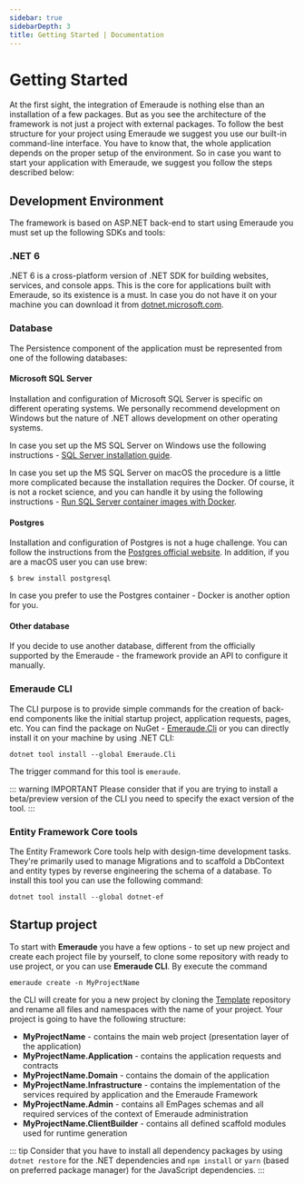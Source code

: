 ```yaml
---
sidebar: true
sidebarDepth: 3
title: Getting Started | Documentation
---
```

# Getting Started

At the first sight, the integration of Emeraude is nothing else than an installation of a few packages. But as you 
see the architecture of the framework is not just a project with external packages. To follow the best structure 
for your project using Emeraude we suggest you use our built-in command-line interface. You have to know that, 
the whole application depends on the proper setup of the environment. So in case you want to start your application 
with Emeraude, we suggest you follow the steps described below:

## Development Environment
The framework is based on ASP.NET back-end to start using Emeraude you must set up the following SDKs and tools:

### .NET 6
.NET 6 is a cross-platform version of .NET SDK for building websites, services, and console apps. This is the core 
for applications built with Emeraude, so its existence is a must. In case you do not have it on your machine you can 
download it from [dotnet.microsoft.com](https://dotnet.microsoft.com/download).

### Database
The Persistence component of the application must be represented from one of the following databases:

#### Microsoft SQL Server
Installation and configuration of Microsoft SQL Server is specific on different operating systems.
We personally recommend development on Windows but the nature of .NET allows development on other
operating systems.

In case you set up the MS SQL Server on Windows use the following instructions - 
[SQL Server installation guide](https://docs.microsoft.com/en-us/sql/database-engine/install-windows/install-sql-server).

In case you set up the MS SQL Server on macOS the procedure is a little more complicated because
the installation requires the Docker. Of course, it is not a rocket science, and you can handle it by
using the following instructions - 
[Run SQL Server container images with Docker](https://docs.microsoft.com/en-us/sql/linux/quickstart-install-connect-docker).

#### Postgres
Installation and configuration of Postgres is not a huge challenge. You can follow the instructions from the 
[Postgres official website](https://www.postgresql.org/).
In addition, if you are a macOS user you can use brew:
```
$ brew install postgresql
```

In case you prefer to use the Postgres container - Docker is another option for you.

#### Other database

If you decide to use another database, different from the officially supported by the Emeraude - the framework 
provide an API to configure it manually.

### Emeraude CLI

The CLI purpose is to provide simple commands for the creation of
back-end components like the initial startup project, application requests, pages, etc.
You can find the package on NuGet - [Emeraude.Cli](https://www.nuget.org/packages/Emeraude.Cli/) or you can
directly install it on your machine by using .NET CLI:
```
dotnet tool install --global Emeraude.Cli
```
The trigger command for this tool is ``emeraude``.

::: warning IMPORTANT
Please consider that if you are trying to install a beta/preview version of the CLI you need to specify the exact 
version of the tool.
:::

### Entity Framework Core tools
The Entity Framework Core tools help with design-time development tasks. They're primarily used to manage
Migrations and to scaffold a DbContext and entity types by reverse engineering the schema of a database.
To install this tool you can use the following command:
```
dotnet tool install --global dotnet-ef
```

## Startup project
To start with **Emeraude** you have a few options - to set up new project and create each project file by yourself,
to clone some repository with ready to use project, or you can use **Emeraude CLI**. By execute the command
```
emeraude create -n MyProjectName
```
the CLI will create for you a new project by cloning the [Template](https://github.com/emeraudeframework/template) repository and
rename all files and namespaces with the name of your project.
Your project is going to have the following structure:
- **MyProjectName** - contains the main web project (presentation layer of the application)
- **MyProjectName.Application** - contains the application requests and contracts
- **MyProjectName.Domain** - contains the domain of the application
- **MyProjectName.Infrastructure** - contains the implementation of the services required by application and the Emeraude Framework
- **MyProjectName.Admin** - contains all EmPages schemas and all required services of the context of Emeraude administration
- **MyProjectName.ClientBuilder** - contains all defined scaffold modules used for runtime generation

::: tip
Consider that you have to install all dependency packages by using
``dotnet restore`` for the .NET dependencies and ``npm install`` or ``yarn`` (based on preferred package manager) for
the JavaScript dependencies.
:::
